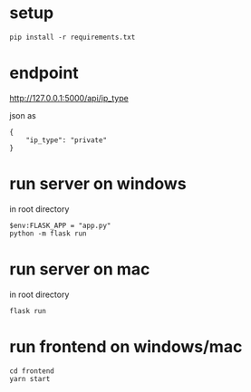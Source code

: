 # setup

`pip install -r requirements.txt
`
# endpoint 

http://127.0.0.1:5000/api/ip_type

json as 

    
    {
        "ip_type": "private"
    }

# run server on windows

in root directory

    $env:FLASK_APP = "app.py"  
    python -m flask run
 
# run server on mac
 
in root directory

`flask run`
 
# run frontend on windows/mac

    cd frontend 
    yarn start

